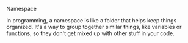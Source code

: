 Namespace

In programming, a namespace is like a folder that helps keep things organized. It's a way to group together similar things, like variables or functions, so they don't get mixed up with other stuff in your code.

<Namespaces provides a method for preventing name conflicts in large projects. It allows you to group symbols that are related together.>

